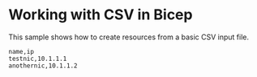 # Working with CSV in Bicep

This sample shows how to create resources from a basic CSV input file.

```csv
name,ip
testnic,10.1.1.1
anothernic,10.1.1.2
```